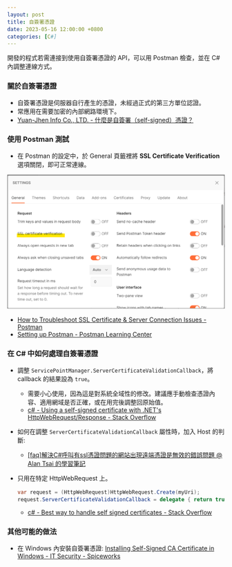 ```yaml
---
layout: post
title: 自簽署憑證
date: 2023-05-16 12:00:00 +0800
categories: [C#]
---
```


開發的程式若需連接到使用自簽署憑證的 API，可以用 Postman 檢查，並在 C# 內調整連線方式。

### 關於自簽署憑證

- 自簽署憑證是伺服器自行產生的憑證，未經過正式的第三方單位認證。
- 常應用在需要加密的內部網路環境下。
- [Yuan-Jhen Info Co., LTD. - 什麼是自簽署（self-signed）憑證？](https://twnoc.net/support/Knowledgebase/Article/View/214/17)

### 使用 Postman 測試

- 在 Postman 的設定中，於 General 頁籤裡將 **SSL Certificate Verification** 選項關閉，即可正常連線。

![SSL Certificate Verification](/assets/imgs/ssl_certificate_verification.png)

- [How to Troubleshoot SSL Certificate & Server Connection Issues - Postman](https://blog.postman.com/self-signed-ssl-certificate-troubleshooting/)
- [Setting up Postman - Postman Learning Center](https://learning.postman.com/docs/getting-started/settings/)

### 在 C# 中如何處理自簽署憑證

- 調整 `ServicePointManager.ServerCertificateValidationCallback`，將 callback 的結果設為 `true`。
  - 需要小心使用，因為這是對系統全域性的修改。建議應手動檢查憑證內容、適用網域是否正確，或在用完後調整回原始值。
  - [c# - Using a self-signed certificate with .NET's HttpWebRequest/Response - Stack Overflow](https://stackoverflow.com/questions/526711/using-a-self-signed-certificate-with-nets-httpwebrequest-response)

- 如何在調整 `ServerCertificateValidationCallback` 屬性時，加入 Host 的判斷:
  - [[faq]解決C#呼叫有ssl憑證問題的網站出現遠端憑證是無效的錯誤問題 @ Alan Tsai 的學習筆記](https://blog.alantsai.net/posts/2017/12/csharp-ssl-remote-validation-error)

- 只用在特定 HttpWebRequest 上。
  ```cs
  var request = (HttpWebRequest)HttpWebRequest.Create(myUri);
  request.ServerCertificateValidationCallback = delegate { return true; };
  ```
  - [c# - Best way to handle self signed certificates - Stack Overflow](https://stackoverflow.com/questions/44506561/best-way-to-handle-self-signed-certificates)

### 其他可能的做法

- 在 Windows 內安裝自簽署憑證: [Installing Self-Signed CA Certificate in Windows - IT Security - Spiceworks](https://community.spiceworks.com/how_to/1839-installing-self-signed-ca-certificate-in-windows)
